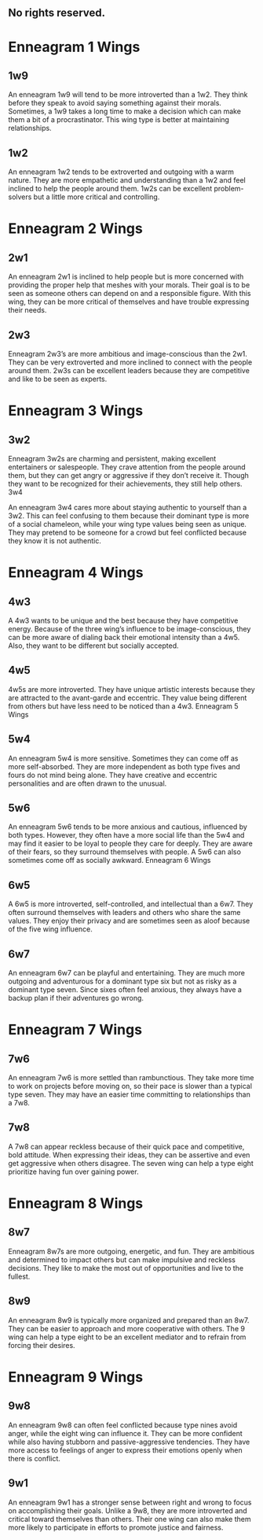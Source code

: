 ## No rights reserved.

# Enneagram 1 Wings
## 1w9

An enneagram 1w9 will tend to be more introverted than a 1w2. They think before they speak to avoid saying something against their morals. Sometimes, a 1w9 takes a long time to make a decision which can make them a bit of a procrastinator. This wing type is better at maintaining relationships.

## 1w2

An enneagram 1w2 tends to be extroverted and outgoing with a warm nature. They are more empathetic and understanding than a 1w2 and feel inclined to help the people around them. 1w2s can be excellent problem-solvers but a little more critical and controlling.

# Enneagram 2 Wings
## 2w1

An enneagram 2w1 is inclined to help people but is more concerned with providing the proper help that meshes with your morals. Their goal is to be seen as someone others can depend on and a responsible figure. With this wing, they can be more critical of themselves and have trouble expressing their needs.

## 2w3

Enneagram 2w3’s are more ambitious and image-conscious than the 2w1. They can be very extroverted and more inclined to connect with the people around them. 2w3s can be excellent leaders because they are competitive and like to be seen as experts.

# Enneagram 3 Wings
## 3w2

Enneagram 3w2s are charming and persistent, making excellent entertainers or salespeople. They crave attention from the people around them, but they can get angry or aggressive if they don’t receive it. Though they want to be recognized for their achievements, they still help others.
3w4

An enneagram 3w4 cares more about staying authentic to yourself than a 3w2. This can feel confusing to them because their dominant type is more of a social chameleon, while your wing type values being seen as unique. They may pretend to be someone for a crowd but feel conflicted because they know it is not authentic.

# Enneagram 4 Wings

## 4w3

A 4w3 wants to be unique and the best because they have competitive energy. Because of the three wing’s influence to be image-conscious, they can be more aware of dialing back their emotional intensity than a 4w5. Also, they want to be different but socially accepted.

## 4w5

4w5s are more introverted. They have unique artistic interests because they are attracted to the avant-garde and eccentric. They value being different from others but have less need to be noticed than a 4w3.
Enneagram 5 Wings

## 5w4

An enneagram 5w4 is more sensitive. Sometimes they can come off as more self-absorbed. They are more independent as both type fives and fours do not mind being alone. They have creative and eccentric personalities and are often drawn to the unusual.

## 5w6

An enneagram 5w6 tends to be more anxious and cautious, influenced by both types. However, they often have a more social life than the 5w4 and may find it easier to be loyal to people they care for deeply. They are aware of their fears, so they surround themselves with people. A 5w6 can also sometimes come off as socially awkward.
Enneagram 6 Wings

## 6w5

A 6w5 is more introverted, self-controlled, and intellectual than a 6w7. They often surround themselves with leaders and others who share the same values. They enjoy their privacy and are sometimes seen as aloof because of the five wing influence.

## 6w7

An enneagram 6w7 can be playful and entertaining. They are much more outgoing and adventurous for a dominant type six but not as risky as a dominant type seven. Since sixes often feel anxious, they always have a backup plan if their adventures go wrong.

# Enneagram 7 Wings

## 7w6

An enneagram 7w6 is more settled than rambunctious. They take more time to work on projects before moving on, so their pace is slower than a typical type seven. They may have an easier time committing to relationships than a 7w8.

## 7w8

A 7w8 can appear reckless because of their quick pace and competitive, bold attitude. When expressing their ideas, they can be assertive and even get aggressive when others disagree. The seven wing can help a type eight prioritize having fun over gaining power.

# Enneagram 8 Wings

## 8w7

Enneagram 8w7s are more outgoing, energetic, and fun. They are ambitious and determined to impact others but can make impulsive and reckless decisions. They like to make the most out of opportunities and live to the fullest.

## 8w9

An enneagram 8w9 is typically more organized and prepared than an 8w7. They can be easier to approach and more cooperative with others. The 9 wing can help a type eight to be an excellent mediator and to refrain from forcing their desires.

# Enneagram 9 Wings

## 9w8

An enneagram 9w8 can often feel conflicted because type nines avoid anger, while the eight wing can influence it. They can be more confident while also having stubborn and passive-aggressive tendencies. They have more access to feelings of anger to express their emotions openly when there is conflict.

## 9w1

An enneagram 9w1 has a stronger sense between right and wrong to focus on accomplishing their goals. Unlike a 9w8, they are more introverted and critical toward themselves than others. Their one wing can also make them more likely to participate in efforts to promote justice and fairness.
